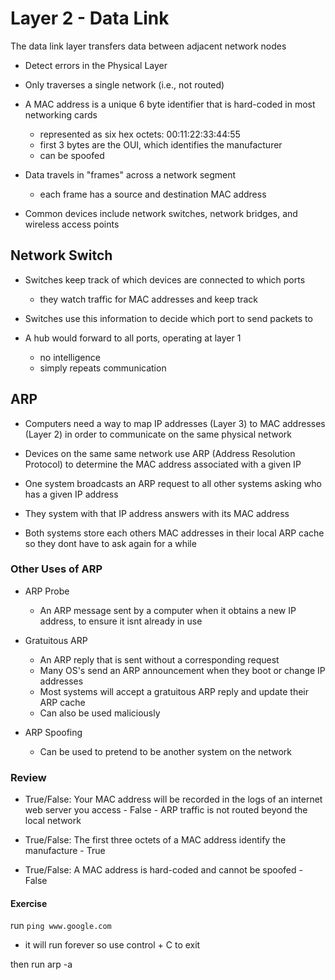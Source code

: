 # Layer 2 - Data Link

The data link layer transfers data between adjacent network nodes

- Detect errors in the Physical Layer

- Only traverses a single network (i.e., not routed)

- A MAC address is a unique 6 byte identifier that is hard-coded in most networking cards
  
  - represented as six hex octets: 00:11:22:33:44:55
  - first 3 bytes are the OUI, which identifies the manufacturer 
  - can be spoofed

- Data travels in "frames" across a network segment 
  
  - each frame has a source and destination MAC address  

- Common devices include network switches, network bridges, and wireless access points

## Network Switch

- Switches keep track of which devices are connected to which ports
  
  - they watch traffic for MAC addresses and keep track 
  
- Switches use this information to decide which port to send packets to 

- A hub would forward to all ports, operating at layer 1

  - no intelligence  
  - simply repeats communication
  

## ARP 

- Computers need a way to map IP addresses (Layer 3) to MAC addresses (Layer 2) in order to communicate on the same physical network 

- Devices on the same same network use ARP (Address Resolution Protocol) to determine the MAC address associated with a given IP

- One system broadcasts an ARP request to all other systems asking who has a given IP address

- They system with that IP address answers with its MAC address

- Both systems store each others MAC addresses in their local ARP cache so they dont have to ask again for a while

### Other Uses of ARP 

- ARP Probe
  
  - An ARP message sent by a computer when it obtains a new IP address, to ensure it isnt already in use 
  
- Gratuitous ARP 

  - An ARP reply that is sent without a corresponding request 
  - Many OS's send an ARP announcement when they boot or change IP addresses 
  - Most systems will accept a gratuitous ARP reply and update their ARP cache 
  - Can also be used maliciously  
  
- ARP Spoofing
  - Can be used to pretend to be another system on the network 

### Review

  - True/False: Your MAC address will be recorded in the logs of an internet web server you access  - False - ARP traffic is not routed beyond the local network 
    
  - True/False: The first three octets of a MAC address identify the manufacture - True
  
  - True/False: A MAC address is hard-coded and cannot be spoofed - False


#### Exercise

  run `ping www.google.com`
  
  - it will run forever so use control + C to exit
  
  then run arp -a 


